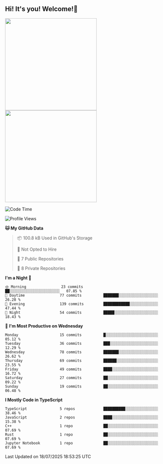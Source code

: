 ## Hi! It's you! Welcome!👋
<p align="left">  
  <img src="https://github-readme-stats.vercel.app/api/top-langs/?username=Shanshuimei&theme=transparent&hide_border=true" style="height: 300px;" />  
  <img src="https://github-readme-stats.vercel.app/api/wakatime?username=Shanshuimei&theme=transparent&hide_border=true&layout=compact&langs_count=22" style="height: 300px;" />
</p>

<!--START_SECTION:waka-->
![Code Time](http://img.shields.io/badge/Code%20Time-340%20hrs%208%20mins-blue)

![Profile Views](http://img.shields.io/badge/Profile%20Views-0-blue)

**🐱 My GitHub Data** 

> 📦 100.8 kB Used in GitHub's Storage 
 > 
> 🚫 Not Opted to Hire
 > 
> 📜 7 Public Repositories 
 > 
> 🔑 8 Private Repositories 
 > 
**I'm a Night 🦉** 

```text
🌞 Morning                23 commits          ██░░░░░░░░░░░░░░░░░░░░░░░   07.85 % 
🌆 Daytime                77 commits          ███████░░░░░░░░░░░░░░░░░░   26.28 % 
🌃 Evening                139 commits         ████████████░░░░░░░░░░░░░   47.44 % 
🌙 Night                  54 commits          █████░░░░░░░░░░░░░░░░░░░░   18.43 % 
```
📅 **I'm Most Productive on Wednesday** 

```text
Monday                   15 commits          █░░░░░░░░░░░░░░░░░░░░░░░░   05.12 % 
Tuesday                  36 commits          ███░░░░░░░░░░░░░░░░░░░░░░   12.29 % 
Wednesday                78 commits          ███████░░░░░░░░░░░░░░░░░░   26.62 % 
Thursday                 69 commits          ██████░░░░░░░░░░░░░░░░░░░   23.55 % 
Friday                   49 commits          ████░░░░░░░░░░░░░░░░░░░░░   16.72 % 
Saturday                 27 commits          ██░░░░░░░░░░░░░░░░░░░░░░░   09.22 % 
Sunday                   19 commits          ██░░░░░░░░░░░░░░░░░░░░░░░   06.48 % 
```


**I Mostly Code in TypeScript** 

```text
TypeScript               5 repos             ██████████░░░░░░░░░░░░░░░   38.46 % 
JavaScript               2 repos             ████░░░░░░░░░░░░░░░░░░░░░   15.38 % 
C++                      1 repo              ██░░░░░░░░░░░░░░░░░░░░░░░   07.69 % 
Rust                     1 repo              ██░░░░░░░░░░░░░░░░░░░░░░░   07.69 % 
Jupyter Notebook         1 repo              ██░░░░░░░░░░░░░░░░░░░░░░░   07.69 % 
```




 Last Updated on 18/07/2025 18:53:25 UTC
<!--END_SECTION:waka-->
